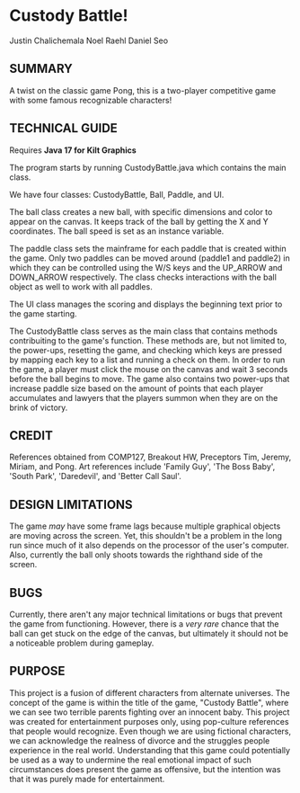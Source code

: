 # Custody Battle!
Justin Chalichemala
Noel Raehl
Daniel Seo

## SUMMARY
A twist on the classic game Pong, this is a two-player competitive game with some famous recognizable characters!

## TECHNICAL GUIDE
Requires **Java 17 for Kilt Graphics**

The program starts by running CustodyBattle.java which contains the main class.

We have four classes: CustodyBattle, Ball, Paddle, and UI.

The ball class creates a new ball, with specific dimensions and color to appear on the canvas. It keeps track of the ball by getting the X and Y coordinates. The ball speed is set as an instance variable. 

The paddle class sets the mainframe for each paddle that is created within the game. Only two paddles can
be moved around (paddle1 and paddle2) in which they can be controlled using the W/S keys and the UP_ARROW and DOWN_ARROW respectively. The class checks interactions with the ball object as well to work with all paddles.

The UI class manages the scoring and displays the beginning text prior to the game starting.

The CustodyBattle class serves as the main class that contains methods contribuiting to the game's function. These methods are, but not limited to, the power-ups, resetting the game, and checking which keys are pressed by mapping each key to a list and running a check on them. In order to run the game, a player must click the mouse on the canvas and wait 3 seconds before the ball begins to move. The game also contains two power-ups that increase paddle size based on the amount of points that each player accumulates and lawyers that the players summon when they are on the brink of victory.   

## CREDIT
References obtained from COMP127, Breakout HW, Preceptors Tim, Jeremy, Miriam, and Pong.
Art references include 'Family Guy', 'The Boss Baby', 'South Park', 'Daredevil', and 'Better Call Saul'.

## DESIGN LIMITATIONS
The game _may_ have some frame lags because multiple graphical objects are moving across the screen. Yet, this shouldn't be a problem in the long run since much of it also depends on the processor of the user's computer. Also, currently the ball only shoots towards the righthand side of the screen.

## BUGS
Currently, there aren't any major technical limitations or bugs that prevent the game from functioning. 
However, there is a _very rare_ chance that the ball can get stuck on the edge of the canvas, but ultimately it should not be a noticeable problem during gameplay.

## PURPOSE
This project is a fusion of different characters from alternate universes. The concept of the game is within the title of the game, "Custody Battle", where we can see two terrible parents fighting over an innocent baby. This project was created for entertainment purposes only, using pop-culture references that people would recognize. Even though we are using fictional characters, we can acknowledge the realness of divorce and the struggles people experience in the real world. Understanding that this game could potentially be used as a way to undermine the real emotional impact of such circumstances does present the game as offensive, but the intention was that it was purely made for entertainment.
